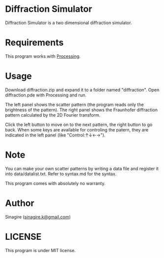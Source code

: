 Diffraction Simulator
=====================

Diffraction Simulator is a two dimensional diffraction simulator.

Requirements
============
This program works with [Processing](https://processing.org).

Usage
=====
Download diffraction.zip and expand it to a folder named "diffraction". Open diffraction.pde with Processing and run.

The left panel shows the scatter pattern (the program reads
only the brightness of the pattern). The right panel shows 
the Fraunhofer diffraction pattern calculated by the 2D Fourier 
transform. 

Click the left button to move on to the next pattern, the right button to go back. When some keys are available for controling the patern, they are indicated in the left panel (like "Control:↑↓←→").

Note
====
You can make your own scatter patterns by writing a data file and register it into data/datalist.txt. Refer to syntax.md for the syntax.

This program comes with absolutely no warranty.

Author
======
Sinagire (sinagire.k@gmail.com)

LICENSE
=======
This program is under MIT license.
